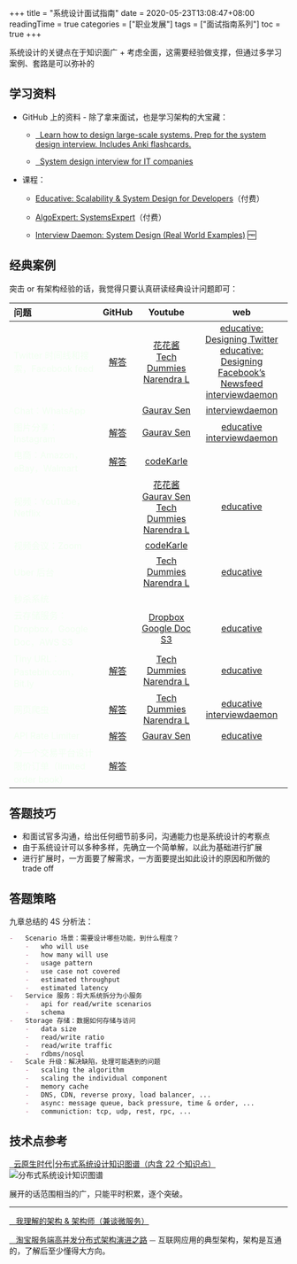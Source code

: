+++
title = "系统设计面试指南"
date = 2020-05-23T13:08:47+08:00
readingTime = true
categories = ["职业发展"]
tags = ["面试指南系列"]
toc = true
+++

系统设计的关键点在于知识面广 + 考虑全面，这需要经验做支撑，但通过多学习案例、套路是可以弥补的

<!--more-->

## 学习资料

-   GitHub 上的资料 - 除了拿来面试，也是学习架构的大宝藏：

    -   [<i class="fas fa-external-link-alt"></i>&nbsp; Learn how to design large-scale systems. Prep for the system design interview. Includes Anki flashcards.](https://github.com/donnemartin/system-design-primer/blob/master/README-zh-Hans.md)

    -   [<i class="fas fa-external-link-alt"></i>&nbsp; System design interview for IT companies](https://github.com/checkcheckzz/system-design-interview)

-   课程：

    -   [Educative: Scalability & System Design for Developers](https://www.educative.io/path/scalability-system-design)（付费）

    -   [AlgoExpert: SystemsExpert](https://www.algoexpert.io/systems/product)（付费）

    -   [Interview Daemon: System Design (Real World Examples)](https://interviewdaemon.com/courses/design-real-world-examples/) 🆓

## 经典案例

突击 or 有架构经验的话，我觉得只要认真研读经典设计问题即可：

| 问题                                                                           |                                         <i class="fas fa-external-link-alt"></i> GitHub                                          |                                                                                                                           <i class="fas fa-external-link-alt"></i> Youtube                                                                                                                            |                                                                                                                                                    <i class="fas fa-external-link-alt"></i> web                                                                                                                                                    |
| :----------------------------------------------------------------------------- | :------------------------------------------------------------------------------------------------------------------------------: | :---------------------------------------------------------------------------------------------------------------------------------------------------------------------------------------------------------------------------------------------------------------------------------------------------: | :------------------------------------------------------------------------------------------------------------------------------------------------------------------------------------------------------------------------------------------------------------------------------------------------------------------------------------------------: |
| <font color="honeydew">Twitter 时间线和搜索，Facebook feed</font>              |        [解答](https://github.com/donnemartin/system-design-primer/blob/master/solutions/system_design/twitter/README.md)         |                                                        [花花酱](https://www.youtube.com/watch?v=PMCdWr6ejpw&list=PLLuMmzMTgVK4RuSJjXUxjeUt3-vSyA1Or&index=2&t=86s)<br/>[Tech Dummies Narendra L](https://www.youtube.com/watch?v=wYk0xPP_P_8)                                                         | [educative: Designing Twitter](https://www.educative.io/courses/grokking-the-system-design-interview/m2G48X18NDO)<br/>[educative: Designing Facebook’s Newsfeed](https://www.educative.io/courses/grokking-the-system-design-interview/gxpWJ3ZKYwl) <br/> [interviewdaemon](https://interviewdaemon.medium.com/system-design-twitter-fa7ad2e81a93) |
| <font color="honeydew">Chat：WhatsApp</font>                                   |                                                                                                                                  |                                                                                                                       [Gaurav Sen](https://www.youtube.com/watch?v=vvhC64hQZMk)                                                                                                                       |                                                                                                                             [interviewdaemon](https://interviewdaemon.medium.com/system-design-whatsapp-788705bd4fb0)                                                                                                                              |
| <font color="honeydew">图片分享：Instagram</font>                              |                    [解答](https://www.educative.io/courses/grokking-the-system-design-interview/m2yDVZnQ8lG)                     |                                                                                                                       [Gaurav Sen](https://www.youtube.com/watch?v=QmX2NPkJTKg)                                                                                                                       |                                                            [educative](https://www.educative.io/courses/grokking-the-system-design-interview/m2yDVZnQ8lG) <br/> [interviewdaemon](https://interviewdaemon.medium.com/system-design-instagram-photo-sharing-social-network-90ce2e7ad312)                                                            |
| <font color="honeydew">电商：Amazon，eBay，Walmart</font>                      |      [解答](https://github.com/donnemartin/system-design-primer/blob/master/solutions/system_design/scaling_aws/README.md)       |                                                                                                                       [codeKarle](https://www.youtube.com/watch?v=EpASu_1dUdE)                                                                                                                        |                                                                                                                                                                                                                                                                                                                                                    |
| <font color="honeydew">视频：YouTube，Netflix</font>                           |                                                                                                                                  | [花花酱](https://www.youtube.com/watch?v=mp-OSK6jm1c&list=PLLuMmzMTgVK4RuSJjXUxjeUt3-vSyA1Or&index=3&t=27s)<br/> [Gaurav Sen](https://www.youtube.com/watch?v=vvhC64hQZMk)<br/>[Tech Dummies Narendra L](https://www.youtube.com/watch?v=psQzyFfsUGU&list=PLkQkbY7JNJuBoTemzQfjym0sqbOHt5fnV&index=5) |                                                                                                                           [educative](https://www.educative.io/courses/grokking-the-system-design-interview/xV26VjZ7yMl)                                                                                                                           |
| <font color="honeydew">视频会议：Zoom</font>                                   |                                                                                                                                  |                                                                                                                       [codeKarle](https://www.youtube.com/watch?v=G32ThJakeHk)                                                                                                                        |                                                                                                                                                                                                                                                                                                                                                    |
| <font color="honeydew">Uber 后台</font>                                        |                                                                                                                                  |                                                                                                                [Tech Dummies Narendra L](https://www.youtube.com/watch?v=umWABit-wbk)                                                                                                                 |                                                                                                                           [educative](https://www.educative.io/courses/grokking-the-system-design-interview/YQVkjp548NM)                                                                                                                           |
| <font color="honeydew">秒杀系统</font>                                         |                                                                                                                                  |                                                                                                                                                                                                                                                                                                       |                                                                                                                                                                                                                                                                                                                                                    |
| <font color="honeydew">云存储服务：Dropbox，Google Doc，AWS S3</font>          |                                                                                                                                  |                                                              [Dropbox](https://www.youtube.com/watch?v=U0xTu6E2CT8)<br/>[Google Doc](https://www.youtube.com/watch?v=2auwirNBvGg)<br/>[S3](https://www.youtube.com/watch?v=UmWtcgC96X8)                                                               |                                                                                                                           [educative](https://www.educative.io/courses/grokking-the-system-design-interview/m22Gymjp4mG)                                                                                                                           |
| <font color="honeydew">Tiny URL：Pastebin.com，Bit.ly</font>                   | [解答](https://github.com/donnemartin/system-design-primer/blob/master/solutions/system_design/pastebin/README-zh-Hans.md) <br/> |                                                                                                                [Tech Dummies Narendra L](https://www.youtube.com/watch?v=JQDHz72OA3c)                                                                                                                 |                                                                                                            [educative](https://www.educative.io/courses/grokking-the-system-design-interview/m2ygV4E81AR?affiliate_id=5073518643380224)                                                                                                            |
| <font color="honeydew">网页爬虫</font>                                         |      [解答](https://github.com/donnemartin/system-design-primer/blob/master/solutions/system_design/web_crawler/README.md)       |                                                                                                                [Tech Dummies Narendra L](https://www.youtube.com/watch?v=BKZxZwUgL3Y)                                                                                                                 |                                                                         [educative](https://www.educative.io/courses/grokking-the-system-design-interview/NE5LpPrWrKv) <br/> [interviewdaemon](https://interviewdaemon.medium.com/system-design-web-crawler-cf51dd860ae5)                                                                          |
| <font color="honeydew">API Rate Limiter</font>                                 |      [解答](https://github.com/donnemartin/system-design-primer/blob/master/solutions/system_design/web_crawler/README.md)       |                                                                                                                       [Gaurav Sen](https://www.youtube.com/watch?v=xrizarXJgC8)                                                                                                                       |                                                                                                                           [educative](https://www.educative.io/courses/grokking-the-system-design-interview/3jYKmrVAPGQ)                                                                                                                           |
| <font color="honeydew">为一个交易平台设计限价订单（limited order book）</font> |      [解答](https://javarevisited.blogspot.com/2017/03/2-practical-data-structure-algorithm-interview-questions-java.html)       |                                                                                                                                                                                                                                                                                                       |                                                                                                                                                                                                                                                                                                                                                    |

## 答题技巧

-   和面试官多沟通，给出任何细节前多问，沟通能力也是系统设计的考察点
-   由于系统设计可以多种多样，先确立一个简单解，以此为基础进行扩展
-   进行扩展时，一方面要了解需求，一方面要提出如此设计的原因和所做的 trade off

## 答题策略

九章总结的 4S 分析法：

```md
-   Scenario 场景：需要设计哪些功能，到什么程度？
    -   who will use
    -   how many will use
    -   usage pattern
    -   use case not covered
    -   estimated throughput
    -   estimated latency
-   Service 服务：将大系统拆分为小服务
    -   api for read/write scenarios
    -   schema
-   Storage 存储：数据如何存储与访问
    -   data size
    -   read/write ratio
    -   read/write traffic
    -   rdbms/nosql
-   Scale 升级：解决缺陷，处理可能遇到的问题
    -   scaling the algorithm
    -   scaling the individual component
    -   memory cache
    -   DNS, CDN, reverse proxy, load balancer, ...
    -   async: message queue, back pressure, time & order, ...
    -   communiction: tcp, udp, rest, rpc, ...
```

## 技术点参考

[<i class="fas fa-external-link-alt"></i>&nbsp; 云原生时代|分布式系统设计知识图谱（内含 22 个知识点）](https://yq.aliyun.com/articles/719353)
![分布式系统设计知识图谱](/images/arch/techniques.png)

展开的话范围相当的广，只能平时积累，逐个突破。

---

[<i class="fas fa-external-link-alt"></i>&nbsp;&nbsp; 我理解的架构 & 架构师（兼谈微服务）](/posts/arch101)

[<i class="fas fa-external-link-alt"></i>&nbsp;&nbsp; 淘宝服务端高并发分布式架构演进之路](/posts/taobao/) ⏤ 互联网应用的典型架构，架构是互通的，了解后至少懂得大方向。
